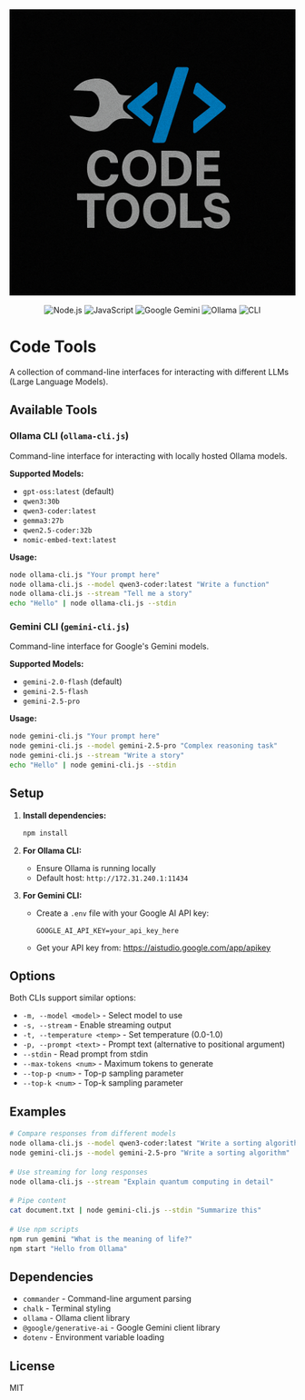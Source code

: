 <div align="center">
  <img src="img/project-logo.png" alt="LLM CLI Tools" width="600"/>
</div>

<div align="center">

![Node.js](https://img.shields.io/badge/Node.js-43853D?style=for-the-badge&logo=node.js&logoColor=white)
![JavaScript](https://img.shields.io/badge/JavaScript-F7DF1E?style=for-the-badge&logo=javascript&logoColor=black)
![Google Gemini](https://img.shields.io/badge/Google_Gemini-4285F4?style=for-the-badge&logo=google&logoColor=white)
![Ollama](https://img.shields.io/badge/Ollama-000000?style=for-the-badge&logo=data:image/svg+xml;base64,PHN2ZyB3aWR0aD0iMjQiIGhlaWdodD0iMjQiIHZpZXdCb3g9IjAgMCAyNCAyNCIgZmlsbD0ibm9uZSIgeG1sbnM9Imh0dHA6Ly93d3cudzMub3JnLzIwMDAvc3ZnIj4KPHBhdGggZD0iTTEyIDJDNi40NzcgMiAyIDYuNDc3IDIgMTJTNi40NzcgMjIgMTIgMjJTMjIgMTcuNTIzIDIyIDEyUzE3LjUyMyAyIDEyIDJaIiBmaWxsPSJ3aGl0ZSIvPgo8L3N2Zz4K&logoColor=white)
![CLI](https://img.shields.io/badge/CLI-4D4D4D?style=for-the-badge&logo=gnubash&logoColor=white)

</div>

# Code Tools

A collection of command-line interfaces for interacting with different LLMs (Large Language Models).

## Available Tools

### Ollama CLI (`ollama-cli.js`)
Command-line interface for interacting with locally hosted Ollama models.

**Supported Models:**
- `gpt-oss:latest` (default)
- `qwen3:30b`
- `qwen3-coder:latest`
- `gemma3:27b`
- `qwen2.5-coder:32b`
- `nomic-embed-text:latest`

**Usage:**
```bash
node ollama-cli.js "Your prompt here"
node ollama-cli.js --model qwen3-coder:latest "Write a function"
node ollama-cli.js --stream "Tell me a story"
echo "Hello" | node ollama-cli.js --stdin
```

### Gemini CLI (`gemini-cli.js`)
Command-line interface for Google's Gemini models.

**Supported Models:**
- `gemini-2.0-flash` (default)
- `gemini-2.5-flash`
- `gemini-2.5-pro`

**Usage:**
```bash
node gemini-cli.js "Your prompt here"
node gemini-cli.js --model gemini-2.5-pro "Complex reasoning task"
node gemini-cli.js --stream "Write a story"
echo "Hello" | node gemini-cli.js --stdin
```

## Setup

1. **Install dependencies:**
   ```bash
   npm install
   ```

2. **For Ollama CLI:**
   - Ensure Ollama is running locally
   - Default host: `http://172.31.240.1:11434`

3. **For Gemini CLI:**
   - Create a `.env` file with your Google AI API key:
     ```
     GOOGLE_AI_API_KEY=your_api_key_here
     ```
   - Get your API key from: https://aistudio.google.com/app/apikey

## Options

Both CLIs support similar options:

- `-m, --model <model>` - Select model to use
- `-s, --stream` - Enable streaming output
- `-t, --temperature <temp>` - Set temperature (0.0-1.0)
- `-p, --prompt <text>` - Prompt text (alternative to positional argument)
- `--stdin` - Read prompt from stdin
- `--max-tokens <num>` - Maximum tokens to generate
- `--top-p <num>` - Top-p sampling parameter
- `--top-k <num>` - Top-k sampling parameter

## Examples

```bash
# Compare responses from different models
node ollama-cli.js --model qwen3-coder:latest "Write a sorting algorithm"
node gemini-cli.js --model gemini-2.5-pro "Write a sorting algorithm"

# Use streaming for long responses
node ollama-cli.js --stream "Explain quantum computing in detail"

# Pipe content
cat document.txt | node gemini-cli.js --stdin "Summarize this"

# Use npm scripts
npm run gemini "What is the meaning of life?"
npm start "Hello from Ollama"
```

## Dependencies

- `commander` - Command-line argument parsing
- `chalk` - Terminal styling
- `ollama` - Ollama client library
- `@google/generative-ai` - Google Gemini client library
- `dotenv` - Environment variable loading

## License

MIT